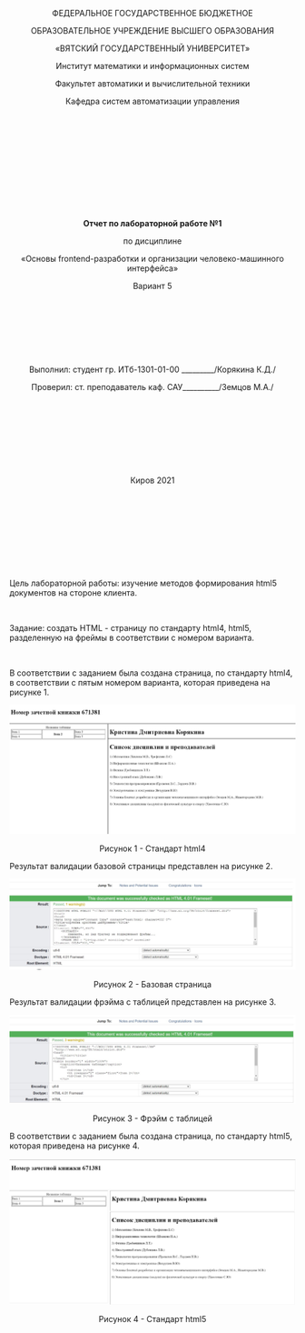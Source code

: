 <p align="center" >ФЕДЕРАЛЬНОЕ ГОСУДАРСТВЕННОЕ БЮДЖЕТНОЕ </p>
<p align="center">ОБРАЗОВАТЕЛЬНОЕ УЧРЕЖДЕНИЕ ВЫСШЕГО ОБРАЗОВАНИЯ</p>
<p align="center">«ВЯТСКИЙ ГОСУДАРСТВЕННЫЙ УНИВЕРСИТЕТ» </p>
<p align="center" >Институт математики и информационных систем</p>
<p align="center">Факультет автоматики и вычислительной техники</p>
<p align="center">Кафедра систем автоматизации управления</p>
<br>
<br>
<br>
<br>
<br>
<br>
<br>
<br>
<br>
<p align="center" ><strong><br>Отчет по лабораторной работе №1</br></strong></p>
<p align="center" >по дисциплине</p>
<p align="center" >«Основы frontend-разработки и организации человеко-машинного интерфейса»</p>
<p align="center" >Вариант 5</p>
<br>
<br>
<br>
<br>
<br>
<br>
<p align="center" >Выполнил: студент гр. ИТб-1301-01-00 _________/Корякина К.Д./</p>
<p align="center" >Проверил: ст. преподаватель каф. САУ__________/Земцов М.А./</p>
<br>
<br>
<br>
<br>
<br>
<br>
<br>
<p align="center">Киров 2021</p>
<br>
<br>
<br>
<br>
<br>
<br>
<br>
<br>
<p>Цель лабораторной работы: изучение методов формирования html5 документов на стороне клиента.</p>
<br>
<p>Задание: создать HTML - страницу по стандарту html4, html5, разделенную на фреймы в соответствии с номером варианта.</p>
<br>
<p>В соответствии с заданием была создана страница, по стандарту html4, в соответствии с пятым номером варианта, которая приведена на рисунке 1.</p>

[pic1]: lab1/pic1.jpg
![pic1][pic1]
<p align="center">Рисунок 1 - Стандарт html4</p>

<p>Результат валидации базовой страницы представлен на рисунке 2.</p>

[pic2]: lab1/pic2.jpg
![pic2][pic2]
<p align="center">Рисунок 2 - Базовая страница</p>

<p>Результат валидации фрэйма с таблицей представлен на рисунке 3.</p>

[pic3]: lab1/pin3.jpg
![pic3][pic3]
<p align="center">Рисунок 3 - Фрэйм с таблицей</p>

<p>В соответствии с заданием была создана страница, по стандарту html5, которая приведена на рисунке 4.</p>

[pic4]: lab1/pin4.jpg
![pic4][pic4]
<p align="center">Рисунок 4 - Стандарт html5</p>
